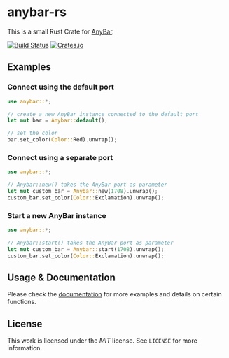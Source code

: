 # anybar-rs

This is a small Rust Crate for [AnyBar](https://github.com/tonsky/AnyBar).

[![Build Status](https://travis-ci.org/Feliix42/anybar-rs.svg?branch=master)](https://travis-ci.org/Feliix42/anybar-rs)
[![Crates.io](https://img.shields.io/crates/v/anybar.svg)](https://crates.io/crates/anybar)

## Examples

### Connect using the default port
```rust
use anybar::*;

// create a new AnyBar instance connected to the default port
let mut bar = Anybar::default();

// set the color
bar.set_color(Color::Red).unwrap();
```

### Connect using a separate port
```rust
use anybar::*;

// Anybar::new() takes the AnyBar port as parameter
let mut custom_bar = Anybar::new(1708).unwrap();
custom_bar.set_color(Color::Exclamation).unwrap();
```

### Start a new AnyBar instance
```rust
use anybar::*;

// Anybar::start() takes the AnyBar port as parameter
let mut custom_bar = Anybar::start(1708).unwrap();
custom_bar.set_color(Color::Exclamation).unwrap();
```

## Usage & Documentation
Please check the [documentation](https://feliix42.github.io/anybar-rs/) for more examples and details on certain functions.

## License
This work is licensed under the _MIT_ license. See `LICENSE` for more information.
